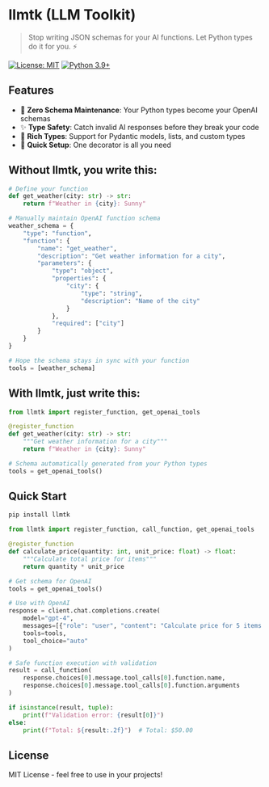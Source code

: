 # llmtk (LLM Toolkit)

> Stop writing JSON schemas for your AI functions. Let Python types do it for you. ⚡️

[![License: MIT](https://img.shields.io/badge/License-MIT-yellow.svg)](https://opensource.org/licenses/MIT)
[![Python 3.9+](https://img.shields.io/badge/python-3.9+-blue.svg)](https://www.python.org/downloads/)

## Features

- 🎯 **Zero Schema Maintenance**: Your Python types become your OpenAI schemas
- ✨ **Type Safety**: Catch invalid AI responses before they break your code
- 📝 **Rich Types**: Support for Pydantic models, lists, and custom types
- 🚀 **Quick Setup**: One decorator is all you need

## Without llmtk, you write this:


```python
# Define your function
def get_weather(city: str) -> str:
    return f"Weather in {city}: Sunny"

# Manually maintain OpenAI function schema
weather_schema = {
    "type": "function",
    "function": {
        "name": "get_weather",
        "description": "Get weather information for a city",
        "parameters": {
            "type": "object",
            "properties": {
                "city": {
                    "type": "string",
                    "description": "Name of the city"
                }
            },
            "required": ["city"]
        }
    }
}

# Hope the schema stays in sync with your function
tools = [weather_schema]
```

## With llmtk, just write this:

```python
from llmtk import register_function, get_openai_tools

@register_function
def get_weather(city: str) -> str:
    """Get weather information for a city"""
    return f"Weather in {city}: Sunny"

# Schema automatically generated from your Python types
tools = get_openai_tools()
```

## Quick Start

```bash
pip install llmtk
```

```python
from llmtk import register_function, call_function, get_openai_tools

@register_function
def calculate_price(quantity: int, unit_price: float) -> float:
    """Calculate total price for items"""
    return quantity * unit_price

# Get schema for OpenAI
tools = get_openai_tools()

# Use with OpenAI
response = client.chat.completions.create(
    model="gpt-4",
    messages=[{"role": "user", "content": "Calculate price for 5 items at $10 each"}],
    tools=tools,
    tool_choice="auto"
)

# Safe function execution with validation
result = call_function(
    response.choices[0].message.tool_calls[0].function.name,
    response.choices[0].message.tool_calls[0].function.arguments
)

if isinstance(result, tuple):
    print(f"Validation error: {result[0]}")
else:
    print(f"Total: ${result:.2f}")  # Total: $50.00
```
## License

MIT License - feel free to use in your projects!
